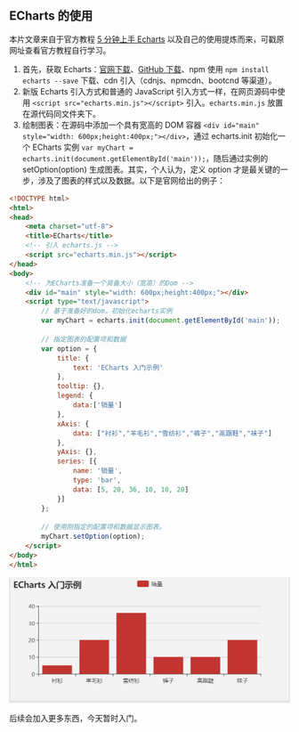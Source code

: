 ## ECharts 的使用
本片文章来自于官方教程 [5 分钟上手 Echarts](http://echarts.baidu.com/tutorial.html#5%20%E5%88%86%E9%92%9F%E4%B8%8A%E6%89%8B%20ECharts) 以及自己的使用提炼而来，可戳原网址查看官方教程自行学习。

1. 首先，获取 Echarts：[官网下载](http://echarts.baidu.com/download.html)、[GitHub 下载](https://github.com/ecomfe/echarts)、npm 使用 ``npm install echarts --save`` 下载、cdn 引入（cdnjs、npmcdn、bootcnd 等渠道）。
2. 新版 Echarts 引入方式和普通的 JavaScript 引入方式一样，在网页源码中使用 ``<script src="echarts.min.js"></script>`` 引入。``echarts.min.js`` 放置在源代码同文件夹下。
3. 绘制图表：在源码中添加一个具有宽高的 DOM 容器 ``<div id="main" style="width: 600px;height:400px;"></div>``，通过  echarts.init 初始化一个 ECharts 实例 ``var myChart = echarts.init(document.getElementById('main'));``，随后通过实例的 setOption(option) 生成图表。其实，个人认为，定义 option 才是最关键的一步，涉及了图表的样式以及数据。以下是官网给出的例子：
``` html
<!DOCTYPE html>
<html>
<head>
    <meta charset="utf-8">
    <title>ECharts</title>
    <!-- 引入 echarts.js -->
    <script src="echarts.min.js"></script>
</head>
<body>
    <!-- 为ECharts准备一个具备大小（宽高）的Dom -->
    <div id="main" style="width: 600px;height:400px;"></div>
    <script type="text/javascript">
        // 基于准备好的dom，初始化echarts实例
        var myChart = echarts.init(document.getElementById('main'));

        // 指定图表的配置项和数据
        var option = {
            title: {
                text: 'ECharts 入门示例'
            },
            tooltip: {},
            legend: {
                data:['销量']
            },
            xAxis: {
                data: ["衬衫","羊毛衫","雪纺衫","裤子","高跟鞋","袜子"]
            },
            yAxis: {},
            series: [{
                name: '销量',
                type: 'bar',
                data: [5, 20, 36, 10, 10, 20]
            }]
        };

        // 使用刚指定的配置项和数据显示图表。
        myChart.setOption(option);
    </script>
</body>
</html>
```
![](/assets/echarts.PNG "效果图")

后续会加入更多东西，今天暂时入门。
